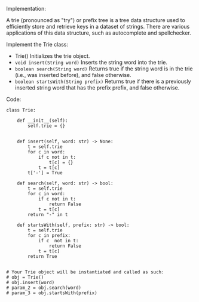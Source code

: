 Implementation:

A trie (pronounced as "try") or prefix tree is a tree data structure used to efficiently store and retrieve keys in a dataset of strings. There are various applications of this data structure, such as autocomplete and spellchecker.

Implement the Trie class:

- Trie() Initializes the trie object.
- `void insert(String word)` Inserts the string word into the trie.
- `boolean search(String word)` Returns true if the string word is in the trie (i.e., was inserted before), and false otherwise.
- `boolean startsWith(String prefix)` Returns true if there is a previously inserted string word that has the prefix prefix, and false otherwise.


Code:
```
class Trie:

    def __init__(self):
        self.trie = {}
        

    def insert(self, word: str) -> None:
        t = self.trie
        for c in word:
            if c not in t:
                t[c] = {}
            t = t[c]
        t['-'] = True

    def search(self, word: str) -> bool:
        t = self.trie
        for c in word:
            if c not in t:
                return False
            t = t[c]
        return "-" in t

    def startsWith(self, prefix: str) -> bool:
        t = self.trie
        for c in prefix:
            if c  not in t:
                return False
            t = t[c]
        return True


# Your Trie object will be instantiated and called as such:
# obj = Trie()
# obj.insert(word)
# param_2 = obj.search(word)
# param_3 = obj.startsWith(prefix)
```
